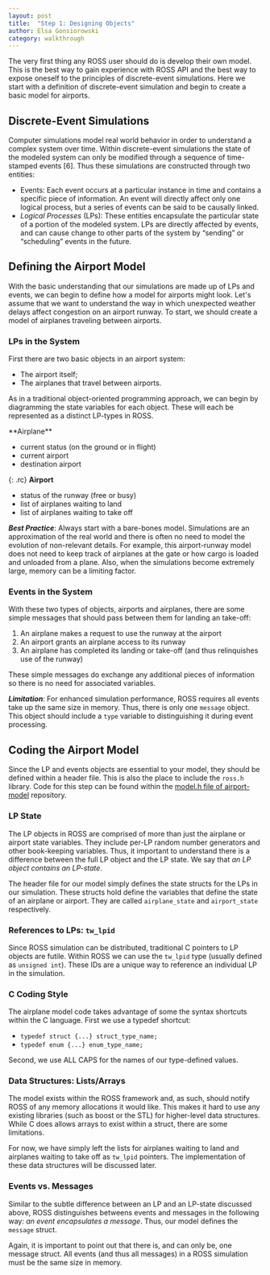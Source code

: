 ```yaml
---
layout: post
title:  "Step 1: Designing Objects"
author: Elsa Gonsiorowski
category: walkthrough
---
```


The very first thing any ROSS user should do is develop their own model.
This is the best way to gain experience with ROSS API and the best way to expose oneself to the principles of discrete-event simulations.
Here we start with a definition of discrete-event simulation and begin to create a basic model for airports.

## Discrete-Event Simulations

Computer simulations model real world behavior in order to understand a complex system over time.
Within discrete-event simulations the state of the modeled system can only be modified through a sequence of time-stamped events [6]. Thus these simulations are constructed through two entities:

- Events:
    Each event occurs at a particular instance in time and contains a specific piece of information.
    An event will directly affect only one logical process, but a series of events can be said to be causally linked.
- *Logical Processes* (LPs):
    These entities encapsulate the particular state of a portion of the modeled system.
    LPs are directly affected by events, and can cause change to other parts of the system by “sending” or “scheduling” events in the future.

## Defining the Airport Model

With the basic understanding that our simulations are made up of LPs and events, we can begin to define how a model for airports might look.
Let's assume that we want to understand the way in which unexpected weather delays affect congestion on an airport runway.
To start, we should create a model of airplanes traveling between airports.

### LPs in the System

First there are two basic objects in an airport system:

- The airport itself;
- The airplanes that travel between airports.

As in a traditional object-oriented programming approach, we can begin by diagramming the state variables for each object.
These will each be represented as a distinct LP-types in ROSS.

<div class="col2">
**Airplane**

- current status (on the ground or in flight)
- current airport
- destination airport

{: .rc}
**Airport**

- status of the runway (free or busy)
- list of airplanes waiting to land
- list of airplanes waiting to take off

</div>

***Best Practice***:
Always start with a bare-bones model.
Simulations are an approximation of the real world and there is often no need to model the evolution of non-relevant details.
For example, this airport-runway model does not need to keep track of airplanes at the gate or how cargo is loaded and unloaded from a plane.
Also, when the simulations become extremely large, memory can be a limiting factor.

### Events in the System

With these two types of objects, airports and airplanes, there are some simple messages that should pass between them for landing an take-off:

1. An airplane makes a request to use the runway at the airport
2. An airport grants an airplane access to its runway
3. An airplane has completed its landing or take-off (and thus relinquishes use of the runway)

These simple messages do exchange any additional pieces of information so there is no need for associated variables.

***Limitation***:
For enhanced simulation performance, ROSS requires all events take up the same size in memory.
Thus, there is only one `message` object.
This object should include a `type` variable to distinguishing it during event processing.

## Coding the Airport Model

Since the LP and events objects are essential to your model, they should be defined within a header file.
This is also the place to include the `ross.h` library.
Code for this step can be found within the [model.h file of airport-model](https://github.com/gonsie/airport-walkthrough/blob/28a0b587c1488f6937d98fa6b5ebd6377a5870c7/model.h) repository.

### LP State

The LP objects in ROSS are comprised of more than just the airplane or airport state variables.
They include per-LP random number generators and other book-keeping variables.
Thus, it important to understand there is a difference between the full LP object and the LP state.
We say that *an LP object contains an LP-state*.

The header file for our model simply defines the state structs for the LPs in our simulation.
These structs hold define the variables that define the state of an airplane or airport.
They are called `airplane_state` and `airport_state` respectively.

### References to LPs: `tw_lpid`

Since ROSS simulation can be distributed, traditional C pointers to LP objects are futile.
Within ROSS we can use the `tw_lpid` type (usually defined as `unsigned int`).
These IDs are a unique way to reference an individual LP in the simulation.

### C Coding Style

The airplane model code takes advantage of some the syntax shortcuts within the C language.
First we use a typedef shortcut:

- `typedef struct {...} struct_type_name;`
- `typedef enum {...} enum_type_name;`

Second, we use ALL CAPS for the names of our type-defined values.

### Data Structures: Lists/Arrays

The model exists within the ROSS framework and, as such, should notify ROSS of any memory allocations it would like.
This makes it hard to use any existing libraries (such as boost or the STL) for higher-level data structures.
While C does allows arrays to exist within a struct, there are some limitations.

For now, we have simply left the lists for airplanes waiting to land and airplanes waiting to take off as `tw_lpid` pointers.
The implementation of these data structures will be discussed later.

### Events vs. Messages

Similar to the subtle difference between an LP and an LP-state discussed above, ROSS distinguishes betweens events and messages in the following way: *an event encapsulates a message*.
Thus, our model defines the `message` struct.

Again, it is important to point out that there is, and can only be, one message struct.
All events (and thus all messages) in a ROSS simulation must be the same size in memory.
